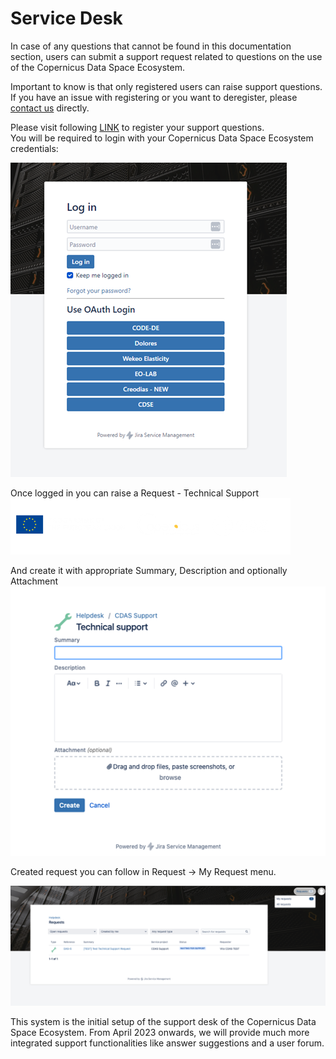 # Service Desk

In case of any questions that cannot be found in this documentation section, users can submit a support request related to questions on the use of the Copernicus Data Space Ecosystem.

Important to know is that only registered users can raise support questions. If you have an issue with registering or you want to deregister, please [contact us](mailto://help-cdse-login@cloudferro.com?Subject=Subject%20Text&Body=Your%20comments)  directly.


Please visit following [LINK](https://jira.cloudferro.com/servicedesk/customer/portal/55/user/login?destination=portal%2F55) to register your support questions.  
You will be required to login with your Copernicus Data Space Ecosystem credentials:

![Log in](../_images/support.png)

Once logged in you can raise a Request  - Technical Support 
![Landing page](../_images/logos.png)

And create it with appropriate Summary, Description and optionally Attachment
![Helpdesk](../_images/summary.png)

Created request you can follow in Request -> My Request menu. 

![Helpdesk](../_images/request.png)

This system is the initial setup of the support desk of the Copernicus Data Space Ecosystem. From April 2023 onwards, we will provide much more integrated support functionalities like answer suggestions and a user forum.